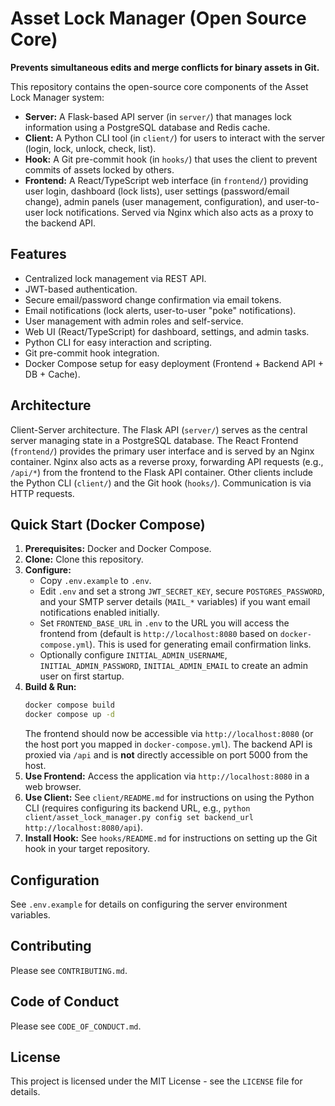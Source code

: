 # Asset Lock Manager (Open Source Core)

**Prevents simultaneous edits and merge conflicts for binary assets in Git.**

This repository contains the open-source core components of the Asset Lock Manager system:

*   **Server:** A Flask-based API server (in `server/`) that manages lock information using a PostgreSQL database and Redis cache.
*   **Client:** A Python CLI tool (in `client/`) for users to interact with the server (login, lock, unlock, check, list).
*   **Hook:** A Git pre-commit hook (in `hooks/`) that uses the client to prevent commits of assets locked by others.
*   **Frontend:** A React/TypeScript web interface (in `frontend/`) providing user login, dashboard (lock lists), user settings (password/email change), admin panels (user management, configuration), and user-to-user lock notifications. Served via Nginx which also acts as a proxy to the backend API.

## Features

*   Centralized lock management via REST API.
*   JWT-based authentication.
*   Secure email/password change confirmation via email tokens.
*   Email notifications (lock alerts, user-to-user "poke" notifications).
*   User management with admin roles and self-service.
*   Web UI (React/TypeScript) for dashboard, settings, and admin tasks.
*   Python CLI for easy interaction and scripting.
*   Git pre-commit hook integration.
*   Docker Compose setup for easy deployment (Frontend + Backend API + DB + Cache).

## Architecture

Client-Server architecture. The Flask API (`server/`) serves as the central server managing state in a PostgreSQL database. The React Frontend (`frontend/`) provides the primary user interface and is served by an Nginx container. Nginx also acts as a reverse proxy, forwarding API requests (e.g., `/api/*`) from the frontend to the Flask API container. Other clients include the Python CLI (`client/`) and the Git hook (`hooks/`). Communication is via HTTP requests.

## Quick Start (Docker Compose)

1.  **Prerequisites:** Docker and Docker Compose.
2.  **Clone:** Clone this repository.
3.  **Configure:**
    *   Copy `.env.example` to `.env`.
    *   Edit `.env` and set a strong `JWT_SECRET_KEY`, secure `POSTGRES_PASSWORD`, and your SMTP server details (`MAIL_*` variables) if you want email notifications enabled initially.
    *   Set `FRONTEND_BASE_URL` in `.env` to the URL you will access the frontend from (default is `http://localhost:8080` based on `docker-compose.yml`). This is used for generating email confirmation links.
    *   Optionally configure `INITIAL_ADMIN_USERNAME`, `INITIAL_ADMIN_PASSWORD`, `INITIAL_ADMIN_EMAIL` to create an admin user on first startup.
4.  **Build & Run:**
    ```bash
    docker compose build
    docker compose up -d
    ```
    The frontend should now be accessible via `http://localhost:8080` (or the host port you mapped in `docker-compose.yml`). The backend API is proxied via `/api` and is **not** directly accessible on port 5000 from the host.
5.  **Use Frontend:** Access the application via `http://localhost:8080` in a web browser.
6.  **Use Client:** See `client/README.md` for instructions on using the Python CLI (requires configuring its backend URL, e.g., `python client/asset_lock_manager.py config set backend_url http://localhost:8080/api`).
7.  **Install Hook:** See `hooks/README.md` for instructions on setting up the Git hook in your target repository.

## Configuration

See `.env.example` for details on configuring the server environment variables.

## Contributing

Please see `CONTRIBUTING.md`.

## Code of Conduct

Please see `CODE_OF_CONDUCT.md`.

## License

This project is licensed under the MIT License - see the `LICENSE` file for details. 